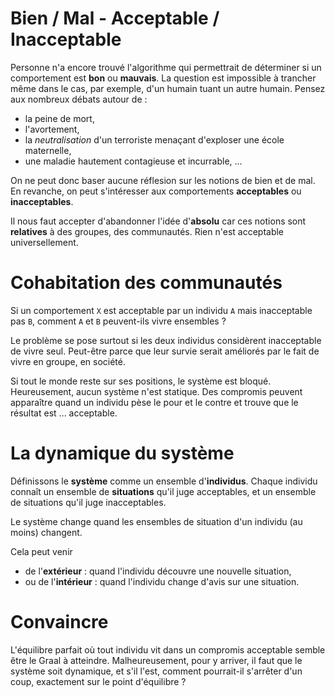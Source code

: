 # Bien / Mal - Acceptable / Inacceptable

Personne n'a encore trouvé l'algorithme qui permettrait de déterminer
si un comportement est __bon__ ou __mauvais__.
La question est impossible à trancher même dans le cas, par exemple,
d'un humain tuant un autre humain.
Pensez aux nombreux débats autour de :

* la peine de mort,
* l'avortement,
* la _neutralisation_ d'un terroriste menaçant d'exploser une école maternelle,
* une maladie hautement contagieuse et incurrable, ...

On ne peut donc baser aucune réflesion sur les notions de bien et de mal.
En revanche, on peut s'intéresser aux comportements
__acceptables__ ou __inacceptables__.

Il nous faut accepter d'abandonner l'idée d'__absolu__ car ces notions sont
__relatives__ à des groupes, des communautés.
Rien n'est acceptable universellement.

# Cohabitation des communautés

Si un comportement `X` est acceptable par un individu `A` mais inacceptable
pas `B`, comment `A` et `B` peuvent-ils vivre ensembles ?

Le problème se pose surtout si les deux individus considèrent inacceptable
de vivre seul. Peut-être parce que leur survie serait améliorés par le fait
de vivre en groupe, en société.

Si tout le monde reste sur ses positions, le système est bloqué.
Heureusement, aucun système n'est statique.
Des compromis peuvent apparaître quand un individu pèse le pour et le contre
et trouve que le résultat est ... acceptable.

# La dynamique du système 

Définissons le __système__ comme un ensemble d'__individus__.
Chaque individu connaît un ensemble de __situations__ qu'il juge acceptables,
et un ensemble de situations qu'il juge inacceptables.

Le système change quand les ensembles de situation d'un individu (au moins)
changent.

Cela peut venir

* de l'__extérieur__ : quand l'individu découvre une nouvelle situation,
* ou de l'__intérieur__ : quand l'individu change d'avis sur une situation.

# Convaincre

L'équilibre parfait où tout individu vit dans un compromis acceptable semble
être le Graal à atteindre.
Malheureusement, pour y arriver, il faut que le système soit dynamique,
et s'il l'est, comment pourrait-il s'arrêter d'un coup, exactement sur le
point d'équilibre ?

